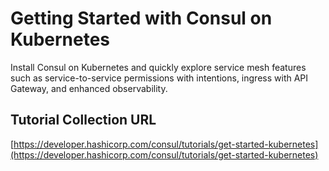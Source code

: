 # Getting Started with Consul on Kubernetes

Install Consul on Kubernetes and quickly explore service mesh features such as service-to-service permissions with intentions, ingress with API Gateway, and enhanced observability.

## Tutorial Collection URL

[https://developer.hashicorp.com/consul/tutorials/get-started-kubernetes](https://developer.hashicorp.com/consul/tutorials/get-started-kubernetes)